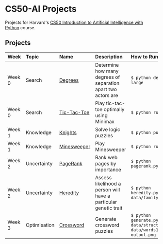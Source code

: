 # CS50-AI Projects

Projects for Harvard's [CS50 Introduction to Artificial Intelligence with Python](https://cs50.harvard.edu/ai/2020/) course.


## Projects

| Week | Topic | Name | Description | How to Run |
| :--- | :-------- | :--- | :---------- | :--------- |
| Week 0 | Search | [Degrees](degrees)| Determine how many degrees of separation apart two actors are | `$ python degrees.py large` |
| Week 0 | Search | [Tic-Tac-Toe](tictactoe) | Play tic-tac-toe optimally using Minimax | `$ python runner.py` |
| Week 1 | Knowledge | [Knights](knights) | Solve logic puzzles | `$ python puzzle.py` |
| Week 1 | Knowledge | [Minesweeper](minesweeper) | Play Minesweeper | `$ python runner.py` |
| Week 2 | Uncertainty | [PageRank](pagerank) | Rank web pages by importance | `$ python pagerank.py corpus0` |
| Week 2 | Uncertainty | [Heredity](heredity) | Assess likelihood a person will have a particular genetic trait | `$ python heredity.py data/family0.csv` |
| Week 3 | Optimisation | [Crossword](crossword) | Generate crossword puzzles | `$ python generate.py data/structure1.txt data/words1.txt output.png` |